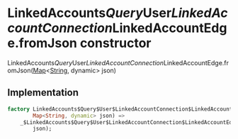 


# LinkedAccounts$Query$User$LinkedAccountConnection$LinkedAccountEdge.fromJson constructor







LinkedAccounts$Query$User$LinkedAccountConnection$LinkedAccountEdge.fromJson([Map](https://api.dart.dev/stable/2.12.3/dart-core/Map-class.html)&lt;[String](https://api.dart.dev/stable/2.12.3/dart-core/String-class.html), dynamic> json)





## Implementation

```dart
factory LinkedAccounts$Query$User$LinkedAccountConnection$LinkedAccountEdge.fromJson(
        Map<String, dynamic> json) =>
    _$LinkedAccounts$Query$User$LinkedAccountConnection$LinkedAccountEdgeFromJson(
        json);
```








